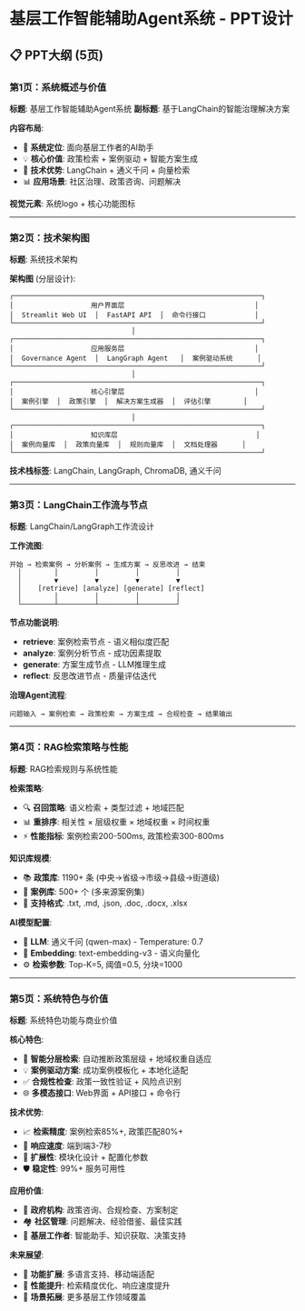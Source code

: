 # 基层工作智能辅助Agent系统 - PPT设计

## 📋 PPT大纲 (5页)

### 第1页：系统概述与价值
**标题**: 基层工作智能辅助Agent系统
**副标题**: 基于LangChain的智能治理解决方案

**内容布局**:
- 🎯 **系统定位**: 面向基层工作者的AI助手
- 💡 **核心价值**: 政策检索 + 案例驱动 + 智能方案生成
- 🚀 **技术优势**: LangChain + 通义千问 + 向量检索
- 📊 **应用场景**: 社区治理、政策咨询、问题解决

**视觉元素**: 系统logo + 核心功能图标

---

### 第2页：技术架构图
**标题**: 系统技术架构

**架构图** (分层设计):
```
┌─────────────────────────────────────────────────────────────┐
│                   用户界面层                                │
│  Streamlit Web UI  │  FastAPI API  │  命令行接口            │
└─────────────────────────────────────────────────────────────┘
                              │
┌─────────────────────────────────────────────────────────────┐
│                   应用服务层                                │
│  Governance Agent  │  LangGraph Agent   │  案例驱动系统      │
└─────────────────────────────────────────────────────────────┘
                              │
┌─────────────────────────────────────────────────────────────┐
│                   核心引擎层                                │
│  案例引擎  │  政策引擎  │  解决方案生成器  │  评估引擎        │
└─────────────────────────────────────────────────────────────┘
                              │
┌─────────────────────────────────────────────────────────────┐
│                   知识库层                                  │
│  案例向量库  │  政策向量库  │  规则向量库  │  文档处理器      │
└─────────────────────────────────────────────────────────────┘
```

**技术栈标签**: LangChain, LangGraph, ChromaDB, 通义千问

---

### 第3页：LangChain工作流与节点
**标题**: LangChain/LangGraph工作流设计

**工作流图**:
```
开始 → 检索案例 → 分析案例 → 生成方案 → 反思改进 → 结束
  │        │         │         │         │
  │        ▼         ▼         ▼         ▼
  │    [retrieve] [analyze] [generate] [reflect]
  │        │         │         │         │
  └────────┴─────────┴─────────┴─────────┘
```

**节点功能说明**:
- **retrieve**: 案例检索节点 - 语义相似度匹配
- **analyze**: 案例分析节点 - 成功因素提取
- **generate**: 方案生成节点 - LLM推理生成
- **reflect**: 反思改进节点 - 质量评估迭代

**治理Agent流程**:
```
问题输入 → 案例检索 → 政策检索 → 方案生成 → 合规检查 → 结果输出
```

---

### 第4页：RAG检索策略与性能
**标题**: RAG检索规则与系统性能

**检索策略**:
- 🔍 **召回策略**: 语义检索 + 类型过滤 + 地域匹配
- 📊 **重排序**: 相关性 × 层级权重 × 地域权重 × 时间权重
- ⚡ **性能指标**: 案例检索200-500ms, 政策检索300-800ms

**知识库规模**:
- 📚 **政策库**: 1190+ 条 (中央→省级→市级→县级→街道级)
- 📖 **案例库**: 500+ 个 (多来源案例集)
- 🔧 **支持格式**: .txt, .md, .json, .doc, .docx, .xlsx

**AI模型配置**:
- 🤖 **LLM**: 通义千问 (qwen-max) - Temperature: 0.7
- 🧠 **Embedding**: text-embedding-v3 - 语义向量化
- ⚙️ **检索参数**: Top-K=5, 阈值=0.5, 分块=1000

---

### 第5页：系统特色与价值
**标题**: 系统特色功能与商业价值

**核心特色**:
- 🎯 **智能分层检索**: 自动推断政策层级 + 地域权重自适应
- 💡 **案例驱动方案**: 成功案例模板化 + 本地化适配
- ✅ **合规性检查**: 政策一致性验证 + 风险点识别
- 🌐 **多模态接口**: Web界面 + API接口 + 命令行

**技术优势**:
- 📈 **检索精度**: 案例检索85%+, 政策匹配80%+
- 🚀 **响应速度**: 端到端3-7秒
- 🔧 **扩展性**: 模块化设计 + 配置化参数
- 🛡️ **稳定性**: 99%+ 服务可用性

**应用价值**:
- 🏢 **政府机构**: 政策咨询、合规检查、方案制定
- 🏘️ **社区管理**: 问题解决、经验借鉴、最佳实践
- 👥 **基层工作者**: 智能助手、知识获取、决策支持

**未来展望**:
- 🔮 **功能扩展**: 多语言支持、移动端适配
- 🌟 **性能提升**: 检索精度优化、响应速度提升
- 🎯 **场景拓展**: 更多基层工作领域覆盖

